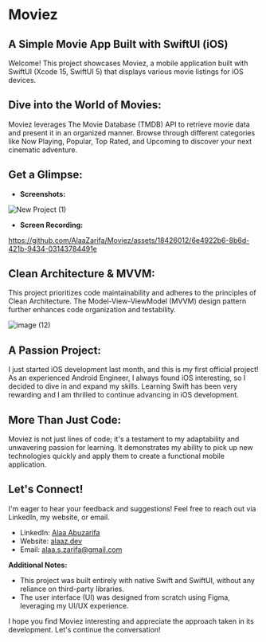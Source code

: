 # Moviez
## A Simple Movie App Built with SwiftUI (iOS)

Welcome! This project showcases Moviez, a mobile application built with SwiftUI (Xcode 15, SwiftUI 5) that displays various movie listings for iOS devices. 

## Dive into the World of Movies:

Moviez leverages The Movie Database (TMDB) API to retrieve movie data and present it in an organized manner. Browse through different categories like Now Playing, Popular, Top Rated, and Upcoming to discover your next cinematic adventure.

## Get a Glimpse:
 
* **Screenshots:** 

![New Project (1)](https://github.com/AlaaZarifa/Moviez/assets/18426012/91cc60df-046a-4e90-ae9f-5f9a9d10cf77) 

* **Screen Recording:**  

https://github.com/AlaaZarifa/Moviez/assets/18426012/6e4922b6-8b6d-421b-9434-03143784491e

## Clean Architecture & MVVM:

This project prioritizes code maintainability and adheres to the principles of Clean Architecture. The Model-View-ViewModel (MVVM) design pattern further enhances code organization and testability.

![image (12)](https://github.com/AlaaZarifa/Moviez/assets/18426012/ac4299cf-7dbd-4c86-a8c2-368d0b7a2702)


## A Passion Project:

I just started iOS development last month, and this is my first official project! As an experienced Android Engineer, I always found iOS interesting, so I decided to dive in and expand my skills. Learning Swift has been very rewarding and I am thrilled to continue advancing in iOS development.

## More Than Just Code:

Moviez is not just lines of code; it's a testament to my adaptability and unwavering passion for learning. It demonstrates my ability to pick up new technologies quickly and apply them to create a functional mobile application.

## Let's Connect!

I'm eager to hear your feedback and suggestions! Feel free to reach out via LinkedIn, my website, or email.

* LinkedIn: [Alaa Abuzarifa](https://www.linkedin.com/in/alaa-abuzarifa/)
* Website: [alaaz.dev](https://alaaz.dev/)
* Email: alaa.s.zarifa@gmail.com

**Additional Notes:**

* This project was built entirely with native Swift and SwiftUI, without any reliance on third-party libraries.
* The user interface (UI) was designed from scratch using Figma, leveraging my UI/UX experience.


I hope you find Moviez interesting and appreciate the approach taken in its development. Let's continue the conversation!
